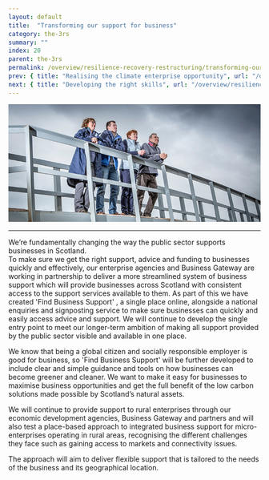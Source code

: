 ```yaml
---
layout: default
title:  "Transforming our support for business"
category: the-3rs
summary: ""
index: 20
parent: the-3rs
permalink: /overview/resilience-recovery-restructuring/transforming-our-support-for-business/
prev: { title: "Realising the climate enterprise opportunity", url: "/overview/resilience-recovery-restructuring/realising-the-climate-enterprise-opportunity "}
next: { title: "Developing the right skills", url: "/overview/resilience-recovery-restructuring/developing-the-right-skills/" }
---
```

![A photograph of staff from the Scottish company Healthworks standing on a bridge](/assets/images/pageimages/Overview.4.jpg)  

___

We’re fundamentally changing the way the public sector supports businesses in Scotland.  
To make sure we get the right support, advice and funding to businesses quickly and effectively, our enterprise agencies and Business Gateway are working in partnership to deliver a more streamlined system of business support which will provide businesses across Scotland with consistent access to the support services available to them.  As part of this we have created 'Find Business Support' , a single place online, alongside a national enquiries and signposting service to make sure businesses can quickly and easily access advice and support.  We will continue to develop the single entry point to meet our longer-term ambition of making all support provided by the public sector visible and available in one place.

We know that being a global citizen and socially responsible employer is good for business, so 'Find Business Support' will be further developed to include clear and simple guidance and tools on how businesses can become greener and cleaner.  We want to make it easy for businesses to maximise business opportunities and get the full benefit of the low carbon solutions made possible by Scotland’s natural assets.  

We will continue to provide support to rural enterprises through our economic development agencies, Business Gateway and partners and will also test a place-based approach to integrated business support for micro-enterprises operating in rural areas, recognising the different challenges they face such as gaining access to markets and connectivity issues.   

The approach will aim to deliver flexible support that is tailored to the needs of the business and its geographical location. 
    